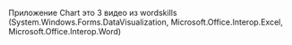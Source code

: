 
Приложение Chart это 3 видео из wordskills (System.Windows.Forms.DataVisualization, Microsoft.Office.Interop.Excel, Microsoft.Office.Interop.Word)
